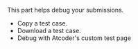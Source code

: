 This part helps debug your submissions.
* Copy a test case.
* Download a test case.
* Debug with Atcoder's custom test page
